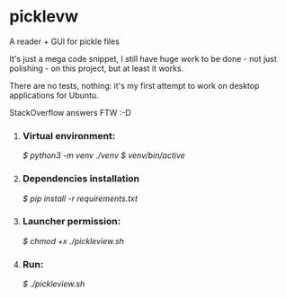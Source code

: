 # picklevw
A reader + GUI for pickle files

It's just a mega code snippet, I still have huge work to be done - not just polishing - on this project, but at least it works.

There are no tests, nothing: it's my first attempt to work on desktop applications for Ubuntu.

StackOverflow answers FTW :-D

1. ### Virtual environment:
    *$ python3 -m venv ./venv*
    *$ venv/bin/active*

2. ### Dependencies installation
    *$ pip install -r requirements.txt*

3. ### Launcher permission:
    *$ chmod +x ./pickleview.sh*

4. ### Run:
    *$ ./pickleview.sh*
